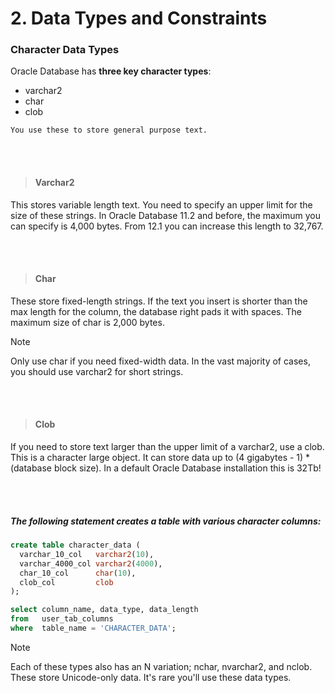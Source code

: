 # 2. Data Types and Constraints

### Character Data Types
Oracle Database has **three key character types**:

- varchar2
- char
- clob
```
You use these to store general purpose text.
```

<br> <br />
> #### Varchar2
This stores variable length text. You need to specify an upper limit for the size of these strings. In Oracle Database 11.2 and before, the maximum you can specify is 4,000 bytes. From 12.1 you can increase this length to 32,767.

<br> <br />
> #### Char
These store fixed-length strings. If the text you insert is shorter than the max length for the column, the database right pads it with spaces.
The maximum size of char is 2,000 bytes.

> [!NOTE]
> Only use char if you need fixed-width data. In the vast majority of cases, you should use varchar2 for short strings.

<br> <br />
> #### Clob
If you need to store text larger than the upper limit of a varchar2, use a clob. This is a character large object. It can store data up to (4 gigabytes - 1) * (database block size). In a default Oracle Database installation this is 32Tb!

<br> <br />
##### The following statement creates a table with various character columns:
```sql
create table character_data (
  varchar_10_col   varchar2(10),
  varchar_4000_col varchar2(4000),
  char_10_col      char(10),
  clob_col         clob
);

select column_name, data_type, data_length
from   user_tab_columns
where  table_name = 'CHARACTER_DATA';
```
> [!NOTE]
> Each of these types also has an N variation; nchar, nvarchar2, and nclob. These store Unicode-only data. It's rare you'll use these data types.
